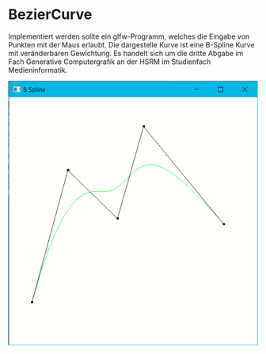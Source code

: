 # BezierCurve
Implementiert werden sollte ein glfw-Programm, welches die Eingabe von Punkten mit der Maus erlaubt. Die dargestelle Kurve ist eine B-Spline Kurve mit veränderbaren Gewichtung. Es handelt sich um die dritte Abgabe im Fach Generative Computergrafik an der HSRM im Studienfach Medieninformatik.


![Berechnete B-Spline Kurve](https://github.com/JulianBu/BezierCurve/blob/master/venv/bspline.PNG)
